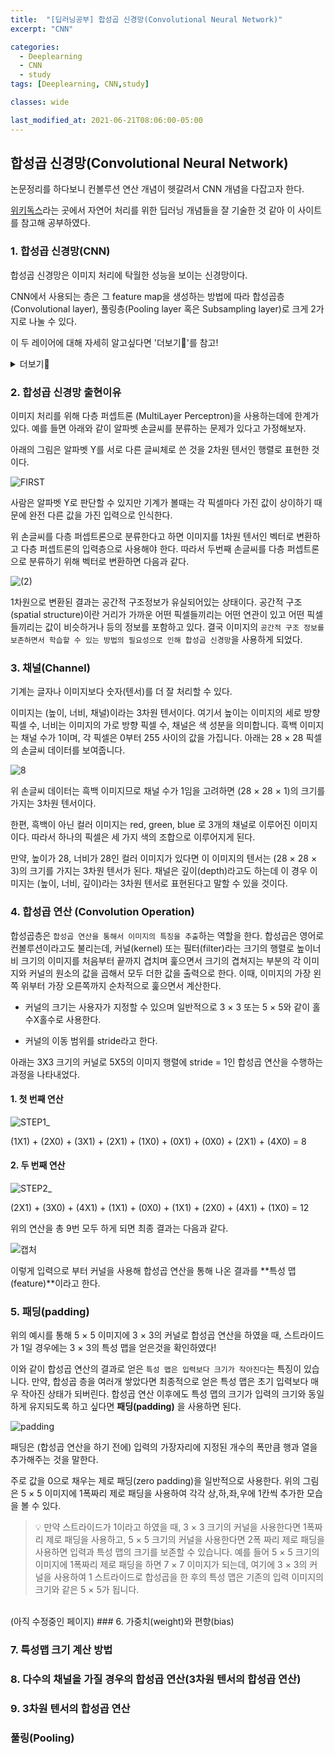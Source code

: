 ```yaml
---
title:  "[딥러닝공부] 합성곱 신경망(Convolutional Neural Network)"
excerpt: "CNN"

categories:
  - Deeplearning
  - CNN
  - study
tags: [Deeplearning, CNN,study]

classes: wide

last_modified_at: 2021-06-21T08:06:00-05:00
---
```


## 합성곱 신경망(Convolutional Neural Network)

논문정리를 하다보니 컨볼루션 연산 개념이 헷갈려서 CNN 개념을 다잡고자 한다. 

[위키독스](https://wikidocs.net/64066)라는 곳에서 자연어 처리를 위한 딥러닝 개념들을 잘 기술한 것 같아 이 사이트를 참고해 공부하였다. 

### 1. 합성곱 신경망(CNN)
합성곱 신경망은 이미지 처리에 탁월한 성능을 보이는 신경망이다. 

CNN에서 사용되는 층은 그 feature map을 생성하는 방법에 따라 합성곱층(Convolutional layer), 풀링층(Pooling layer 혹은 Subsampling layer)로 크게 2가지로 나눌 수 있다.

이 두 레이어에 대해 자세히 알고싶다면 '더보기🔎'를 참고!

<details markdown="1">
<summary>더보기🔎</summary>

#### - Convolutional layer
Convolution 계산을 하는 층이다. 이 층은 이전 층을 토대로 feature map을 생성하게 되는데, 하나가 아닌 여러 개의 feature map을 생성하여 구성된다. 
또한 입력으로 받는 이전 층의 유닛에 대해서도 하나 이상의 feature map에게 연결된다. 각 feature map 내에서는 같은 가중치를 사용하여 Convolution을 한 다음 bias값을 더하여 활성함수를 통과시켜 출력한다.

#### - Subsampling layer
Pooling Layer과 같은 개념으로 Convolutional layer와 달리 이전 층의 한 feature map에게서만 영향을 받는다. 따라서 이전 층과 같은 수의 feature map을 갖게 된다. 
이전 층의 일정 영역을 평균한 가중치를 곱하고 bias 값을 더한다. 이 때, Convolutional layer와는 다르게 계산에 사용하는 영역은 서로 겹치지 않도록 배치하므로 영역의 크기에 반비례하게 feature map의 크기가 작아지게 된다.

</details>

### 2. 합성곱 신경망 출현이유

이미지 처리를 위해 다층 퍼셉트론 (MultiLayer Perceptron)을 사용하는데에 한계가 있다. 예를 들면 아래와 같이 알파벳 손글씨를 분류하는 문제가 있다고 가정해보자.

아래의 그림은 알파벳 Y를 서로 다른 글씨체로 쓴 것을 2차원 텐서인 행렬로 표현한 것이다.

![FIRST](https://user-images.githubusercontent.com/53431568/122728393-0f251700-d2b3-11eb-9099-d6e274df4012.PNG)

사람은 알파벳 Y로 판단할 수 있지만 기계가 볼때는 각 픽셀마다 가진 값이 상이하기 때문에 완전 다른 값을 가진 입력으로 인식한다. 

위 손글씨를 다층 퍼셉트론으로 분류한다고 하면 이미지를 1차원 텐서인 벡터로 변환하고 다층 퍼셉트론의 입력층으로 사용해야 한다. 따라서 두번째 손글씨를 다층 퍼셉트론으로 분류하기 위해 벡터로 변환하면 다음과 같다.


![(2)](https://user-images.githubusercontent.com/53431568/122728428-19dfac00-d2b3-11eb-8048-0d936b5f0e44.jpg)

1차원으로 변환된 결과는 공간적 구조정보가 유실되어있는 상태이다. 공간적 구조(spatial structure)이란 거리가 가까운 어떤 픽셀들끼리는 어떤 연관이 있고 어떤 픽셀들끼리는 값이 비슷하거나 등의 정보를 포함하고 있다.
결국 이미지의 `공간적 구조 정보를 보존하면서 학습할 수 있는 방법의 필요성으로 인해 합성곱 신경망`을 사용하게 되었다.


### 3. 채널(Channel)
기계는 글자나 이미지보다 숫자(텐서)를 더 잘 처리할 수 있다. 

이미지는 (높이, 너비, 채널)이라는 3차원 텐서이다. 여기서 높이는 이미지의 세로 방향 픽셀 수, 너비는 이미지의 가로 방향 픽셀 수, 채널은 색 성분을 의미합니다. 흑백 이미지는 채널 수가 1이며, 각 픽셀은 0부터 255 사이의 값을 가집니다. 아래는 28 × 28 픽셀의 손글씨 데이터를 보여줍니다.


![8](https://user-images.githubusercontent.com/53431568/122728418-164c2500-d2b3-11eb-8514-e4fa470f6a33.PNG)

위 손글씨 데이터는 흑백 이미지므로 채널 수가 1임을 고려하면 (28 × 28 × 1)의 크기를 가지는 3차원 텐서이다. 

한편, 흑백이 아닌 컬러 이미지는 red, green, blue 로 3개의 채널로 이루어진 이미지이다. 따라서 하나의 픽셀은 세 가지 색의 조합으로 이루어지게 된다. 

만약, 높이가 28, 너비가 28인 컬러 이미지가 있다면 이 이미지의 텐서는 (28 × 28 × 3)의 크기를 가지는 3차원 텐서가 된다. 채널은 깊이(depth)라고도 하는데 이 경우 이미지는 (높이, 너비, 깊이)라는 3차원 텐서로 표현된다고 말할 수 있을 것이다.

### 4. 합성곱 연산 (Convolution Operation)

합성곱층은 `합성곱 연산을 통해서 이미지의 특징을 추출`하는 역할을 한다. 합성곱은 영어로 컨볼루션이라고도 불리는데, 커널(kernel) 또는 필터(filter)라는 크기의 행렬로 높이너비 크기의 이미지를 처음부터 끝까지 겹치며 훑으면서 크기의 겹쳐지는 부분의 각 이미지와 커널의 원소의 값을 곱해서 모두 더한 값을 출력으로 한다. 이때, 이미지의 가장 왼쪽 위부터 가장 오른쪽까지 순차적으로 훑으면서 계산한다. 

- 커널의 크기는 사용자가 지정할 수 있으며 일반적으로 3 × 3 또는 5 × 5와 같이 홀수X홀수로 사용한다.

- 커널의 이동 범위를 stride라고 한다.

아래는 3X3 크기의 커널로 5X5의 이미지 행렬에 stride = 1인 합성곱 연산을 수행하는 과정을 나타내었다. 

#### 1. 첫 번째 연산
![STEP1_](https://user-images.githubusercontent.com/53431568/122728385-0df3ea00-d2b3-11eb-95e9-9f761076ebd6.PNG)

(1X1) + (2X0) + (3X1) + (2X1) + (1X0) + (0X1) + (0X0) + (2X1) + (4X0) = 8


#### 2. 두 번째 연산
![STEP2_](https://user-images.githubusercontent.com/53431568/122728391-0e8c8080-d2b3-11eb-8f78-3e300218d040.PNG)

(2X1) + (3X0) + (4X1) + (1X1) + (0X0) + (1X1) + (2X0) + (4X1) + (1X0) = 12

위의 연산을 총 9번 모두 하게 되면 최종 결과는 다음과 같다. 


![캡처](https://user-images.githubusercontent.com/53431568/122733891-93c66400-d2b8-11eb-9060-3e16ece38053.PNG)

이렇게 입력으로 부터 커널을 사용해 합성곱 연산을 통해 나온 결과를 **특성 맵(feature)**이라고 한다.



### 5. 패딩(padding)
위의 예시를 통해 5 × 5 이미지에 3 × 3의 커널로 합성곱 연산을 하였을 때, 스트라이드가 1일 경우에는 3 × 3의 특성 맵을 얻은것을 확인하였다!

이와 같이 합성곱 연산의 결과로 얻은 `특성 맵은 입력보다 크기가 작아진다`는 특징이 있습니다. 만약, 합성곱 층을 여러개 쌓았다면 최종적으로 얻은 특성 맵은 초기 입력보다 매우 작아진 상태가 되버린다. 합성곱 연산 이후에도 특성 맵의 크기가 입력의 크기와 동일하게 유지되도록 하고 싶다면 **패딩(padding)** 을 사용하면 된다.

![padding](https://user-images.githubusercontent.com/53431568/122734554-26ff9980-d2b9-11eb-986d-e521b6c20f6a.PNG)

패딩은 (합성곱 연산을 하기 전에) 입력의 가장자리에 지정된 개수의 폭만큼 행과 열을 추가해주는 것을 말한다. 

주로 값을 0으로 채우는 제로 패딩(zero padding)을 일반적으로 사용한다. 위의 그림은 5 × 5 이미지에 1폭짜리 제로 패딩을 사용하여 각각  상,하,좌,우에 1칸씩 추가한 모습을 볼 수 있다.

> 💡 만약 스트라이드가 1이라고 하였을 때, 3 × 3 크기의 커널을 사용한다면 1폭짜리 제로 패딩을 사용하고, 5 × 5 크기의 커널을 사용한다면 2폭 짜리 제로 패딩을 사용하면 입력과 특성 맵의 크기를 보존할 수 있습니다. 예를 들어 5 × 5 크기의 이미지에 1폭짜리 제로 패딩을 하면 7 × 7 이미지가 되는데, 여기에 3 × 3의 커널을 사용하여 1 스트라이드로 합성곱을 한 후의 특성 맵은 기존의 입력 이미지의 크기와 같은 5 × 5가 됩니다.


<br>
(아직 수정중인 페이지)
### 6. 가중치(weight)와 편향(bias)




### 7. 특성맵 크기 계산 방법



### 8. 다수의 채널을 가질 경우의 합성곱 연산(3차원 텐서의 합성곱 연산)

### 9. 3차원 텐서의 합성곱 연산

### 풀링(Pooling)



